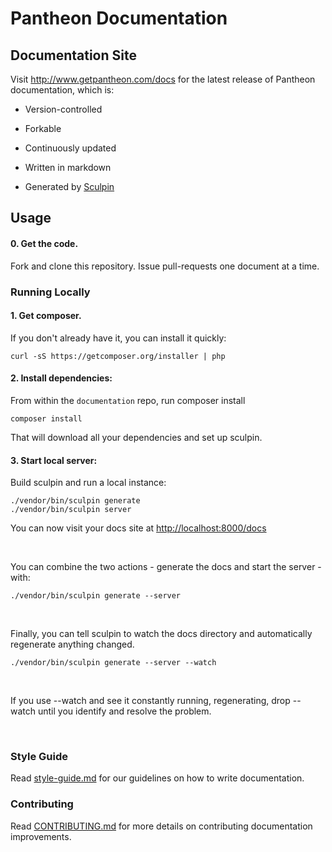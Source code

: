 Pantheon Documentation
======================

Documentation Site
------------------

Visit http://www.getpantheon.com/docs for the latest release of Pantheon
documentation, which is:

-   Version-controlled

-   Forkable

-   Continuously updated

-   Written in markdown

-   Generated by [Sculpin][1]

    [1]: <https://sculpin.io/>

Usage
-----

#### 0. Get the code.
Fork and clone this repository. Issue pull-requests one document at a time.

### Running Locally

#### 1. Get composer.

If you don't already have it, you can install it quickly:

~~~~~~~~~~~~~~~~~~~~~~~~~~~~~~~~~~~~~~~~~~~~~~~~~~~~~~~~~~~~~~~~~~~~~~~~~~~~~~~~
curl -sS https://getcomposer.org/installer | php
~~~~~~~~~~~~~~~~~~~~~~~~~~~~~~~~~~~~~~~~~~~~~~~~~~~~~~~~~~~~~~~~~~~~~~~~~~~~~~~~

#### 2. Install dependencies:

From within the `documentation` repo, run composer install

~~~~~~~~~~~~~~~~~~~~~~~~~~~~~~~~~~~~~~~~~~~~~~~~~~~~~~~~~~~~~~~~~~~~~~~~~~~~~~~~
composer install
~~~~~~~~~~~~~~~~~~~~~~~~~~~~~~~~~~~~~~~~~~~~~~~~~~~~~~~~~~~~~~~~~~~~~~~~~~~~~~~~

That will download all your dependencies and set up sculpin.

#### 3. Start local server:

Build sculpin and run a local instance:

~~~~~~~~~~~~~~~~~~~~~~~~~~~~~~~~~~~~~~~~~~~~~~~~~~~~~~~~~~~~~~~~~~~~~~~~~~~~~~~~
./vendor/bin/sculpin generate
./vendor/bin/sculpin server 
~~~~~~~~~~~~~~~~~~~~~~~~~~~~~~~~~~~~~~~~~~~~~~~~~~~~~~~~~~~~~~~~~~~~~~~~~~~~~~~~

You can now visit your docs site at <http://localhost:8000/docs>

 

You can combine the two actions - generate the docs and start the server - with:

~~~~~~~~~~~~~~~~~~~~~~~~~~~~~~~~~~~~~~~~~~~~~~~~~~~~~~~~~~~~~~~~~~~~~~~~~~~~~~~~
./vendor/bin/sculpin generate --server
~~~~~~~~~~~~~~~~~~~~~~~~~~~~~~~~~~~~~~~~~~~~~~~~~~~~~~~~~~~~~~~~~~~~~~~~~~~~~~~~

 

Finally, you can tell sculpin to watch the docs directory and automatically
regenerate anything changed.

~~~~~~~~~~~~~~~~~~~~~~~~~~~~~~~~~~~~~~~~~~~~~~~~~~~~~~~~~~~~~~~~~~~~~~~~~~~~~~~~
./vendor/bin/sculpin generate --server --watch
~~~~~~~~~~~~~~~~~~~~~~~~~~~~~~~~~~~~~~~~~~~~~~~~~~~~~~~~~~~~~~~~~~~~~~~~~~~~~~~~

 

If you use --watch and see it constantly running, regenerating, drop --watch
until you identify and resolve the problem.

 

### Style Guide

Read [style-guide.md](<style-guide.md>) for our guidelines on how to write
documentation.

### Contributing

Read [CONTRIBUTING.md](<CONTRIBUTING.md>) for more details on contributing
documentation improvements.
